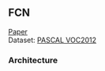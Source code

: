 ## FCN
[Paper](https://arxiv.org/pdf/1411.4038.pdf)  
Dataset: [PASCAL VOC2012](http://host.robots.ox.ac.uk/pascal/VOC/voc2012/VOCtrainval_11-May-2012.tar)  

### Architecture
